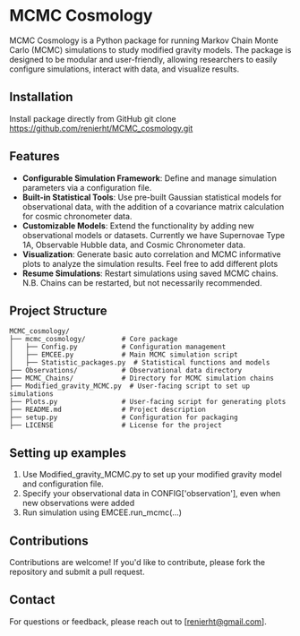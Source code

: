# MCMC Cosmology

MCMC Cosmology is a Python package for running Markov Chain Monte Carlo (MCMC) simulations to study modified gravity models. 
The package is designed to be modular and user-friendly, allowing researchers to easily configure simulations, interact with data, and visualize results.

## Installation 
Install package directly from GitHub
git clone https://github.com/renierht/MCMC_cosmology.git

## Features

- **Configurable Simulation Framework**: Define and manage simulation parameters via a configuration file.
- **Built-in Statistical Tools**: Use pre-built Gaussian statistical models for observational data, with the addition of a covariance matrix calculation for cosmic chronometer data.
- **Customizable Models**: Extend the functionality by adding new observational models or datasets. Currently we have Supernovae Type 1A, Observable Hubble data, and Cosmic Chronometer data.
- **Visualization**: Generate basic auto correlation and MCMC informative plots to analyze the simulation results. Feel free to add different plots
- **Resume Simulations**: Restart simulations using saved MCMC chains. N.B. Chains can be restarted, but not necessarily recommended.

## Project Structure

```plaintext
MCMC_cosmology/
├── mcmc_cosmology/         # Core package
│   ├── Config.py           # Configuration management
│   ├── EMCEE.py            # Main MCMC simulation script
│   ├── Statistic_packages.py  # Statistical functions and models
├── Observations/           # Observational data directory
├── MCMC_Chains/            # Directory for MCMC simulation chains
├── Modified_gravity_MCMC.py  # User-facing script to set up simulations
├── Plots.py                # User-facing script for generating plots
├── README.md               # Project description
├── setup.py                # Configuration for packaging
├── LICENSE                 # License for the project
```

## Setting up examples
1) Use Modified_gravity_MCMC.py to set up your modified gravity model and configuration file.
2) Specify your observational data in CONFIG['observation'], even when new observations were added
3) Run simulation using EMCEE.run_mcmc(...)

## Contributions
Contributions are welcome! If you'd like to contribute, please fork the repository and submit a pull request. 

## Contact
For questions or feedback, please reach out to [renierht@gmail.com].
